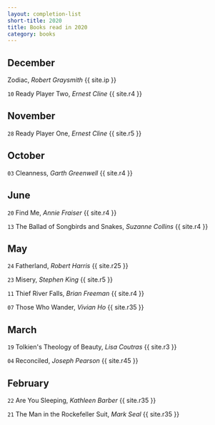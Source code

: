 ```yaml
---
layout: completion-list
short-title: 2020
title: Books read in 2020
category: books
---
```

## December
Zodiac, _Robert Graysmith_ {{ site.ip }}

`10` Ready Player Two, _Ernest Cline_ {{ site.r4 }}

## November
`28` Ready Player One, _Ernest Cline_ {{ site.r5 }}

## October
`03` Cleanness, _Garth Greenwell_ {{ site.r4 }}

## June
`20` Find Me, _Annie Fraiser_ {{ site.r4 }}

`13` The Ballad of Songbirds and Snakes, _Suzanne Collins_ {{ site.r4 }}

## May
`24` Fatherland, _Robert Harris_ {{ site.r25 }}

`23` Misery, _Stephen King_ {{ site.r5 }}

`11` Thief River Falls, _Brian Freeman_ {{ site.r4 }}

`07` Those Who Wander, _Vivian Ho_ {{ site.r35 }}

## March
`19` Tolkien's Theology of Beauty, _Lisa Coutras_ {{ site.r3 }}

`04` Reconciled, _Joseph Pearson_ {{ site.r45 }}

## February
`22` Are You Sleeping, _Kathleen Barber_ {{ site.r35 }}

`21` The Man in the Rockefeller Suit, _Mark Seal_ {{ site.r35 }}
